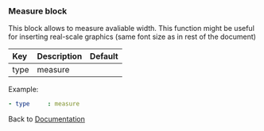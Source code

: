 



### <a name="manual"></a> Measure block

This block allows to measure avaliable width. This function might be useful
for inserting real-scale graphics (same font size as in rest of the document)

| Key       |      Description      | Default |
|:----------|:--------------------- | :---- |
| type      |  measure                 |  


Example:
```YAML
- type     : measure
```

Back to [Documentation](../../../README.md#block_basic)

